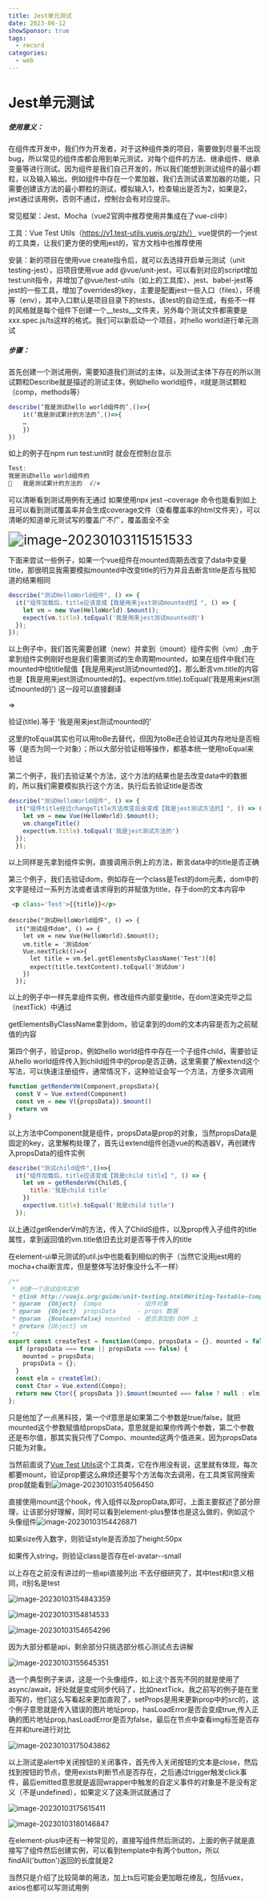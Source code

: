 ```yaml
---
title: Jest单元测试
date: 2023-06-12
showSponsor: true
tags:
  - record
categories:
  - web 
---
```


# Jest单元测试

##### 使用意义：

在组件库开发中，我们作为开发者，对于这种组件类的项目，需要做到尽量不出现bug，所以常见的组件库都会用到单元测试，对每个组件的方法、继承组件、继承变量等进行测试。因为组件是我们自己开发的，所以我们能想到测试组件的最小颗粒，以及输入输出。例如组件中存在一个累加器，我们去测试该累加器的功能，只需要创建该方法的最小颗粒的测试，模拟输入1，检查输出是否为2，如果是2，jest通过该用例，否则不通过，控制台会有对应提示。

常见框架：Jest、Mocha（vue2官网中推荐使用并集成在了vue-cli中）

工具：Vue Test Utils（https://v1.test-utils.vuejs.org/zh/） vue提供的一个jest的工具类，让我们更方便的使用jest的，官方文档中也推荐使用

安装：新的项目在使用vue create指令后，就可以去选择开启单元测试（unit testing-jest），旧项目使用vue add @vue/unit-jest，可以看到对应的script增加test:unit指令，并增加了@vue/test-utils（如上的工具库）、jest、babel-jest等jest的一些工具，增加了overrides的key，主要是配置jest一些入口（files），环境等（env），其中入口默认是项目目录下的tests，该test的自动生成，有些不一样的风格就是每个组件下创建一个__tests__文件夹，另外每个测试文件都需要是xxx.spec.js/ts这样的格式。我们可以新启动一个项目，对hello world进行单元测试

##### 步骤：

首先创建一个测试用例，需要知道我们测试的主体，以及测试主体下存在的所以测试颗粒Describe就是描述的测试主体，例如hello world组件，it就是测试颗粒（comp，methods等）

```js
describe(‘我是测试hello world组件的’,()=>{
	it(‘我是测试累计的方法的’,()=>{
	…
	})
})
```

如上的例子在npm run test:unit时 就会在控制台显示

```js
Test: 
我是测试hello world组件的
	我是测试累计的方法的  √/×
```

可以清晰看到测试用例有无通过
如果使用npx jest –coverage 命令也能看到如上且可以看到测试覆盖率并会生成coverage文件（查看覆盖率的html文件夹），可以清晰的知道单元测试写的覆盖广不广，覆盖面全不全

<img src="C:\Users\cuiyao\AppData\Roaming\Typora\typora-user-images\image-20230103115151533.png" alt="image-20230103115151533" style="zoom:190%;" />

下面来尝试一些例子，如果一个vue组件在mounted周期去改变了data中变量title，那很明显我需要模拟mounted中改变title的行为并且去断言title是否与我知道的结果相同

```js
describe("测试HelloWorld组件", () => {
  it("组件加载后，title应该变成【我是用来jest测试mounted的】", () => {
    let vm = new Vue(HelloWorld).$mount();
    expect(vm.title).toEqual('我是用来jest测试mounted的')
  });
});
```

以上例子中，我们首先需要创建（new）并拿到（mount）组件实例（vm）,由于拿到组件实例刚好也是我们需要测试的生命周期mounted，如果在组件中我们在mounted中给title赋值【我是用来jest测试mounted的】，那么断言vm.title的内容也是【我是用来jest测试mounted的】。expect(vm.title).toEqual('我是用来jest测试mounted的') 这一段可以直接翻译 

=>

验证(title).等于 ‘我是用来jest测试mounted的’

这里的toEqual其实也可以用toBe去替代，但因为toBe还会验证其内存地址是否相等（是否为同一个对象）；所以大部分验证相等操作，都基本统一使用toEqual来验证

第二个例子，我们去验证某个方法，这个方法的结果也是去改变data中的数据的，所以我们需要模拟执行这个方法，执行后去验证title是否改

```js
describe("测试HelloWorld组件", () => {
  it("组件title经过changeTitle方法改变后会变成【我是jest测试方法的】", () => {
    let vm = new Vue(HelloWorld).$mount();
    vm.changeTitle()
    expect(vm.title).toEqual('我是jest测试方法的')
  });
  });
```

以上同样是先拿到组件实例，直接调用示例上的方法，断言data中的title是否正确

第三个例子，我们去验证dom，例如存在一个class是Test的dom元素，dom中的文字是经过一系列方法或者请求得到的并赋值为title，存于dom的文本内容中

```html
 <p class='Test'>{{title}}</p>
```



```jss
describe("测试HelloWorld组件", () => {
  it("测试组件dom", () => {
    let vm = new Vue(HelloWorld).$mount();
    vm.title = '测试dom'
    Vue.nextTick(()=>{
      let title = vm.$el.getElementsByClassName('Test')[0]
      expect(title.textContent).toEqual('测试dom')
    })
  });
```

以上的例子中一样先拿组件实例，修改组件内部变量title，在dom渲染完毕之后（nextTick）中通过

getElementsByClassName拿到dom，验证拿到的dom的文本内容是否为之前赋值的内容

第四个例子，验证prop，例如hello world组件中存在一个子组件child，需要验证从hello world组件传入到child组件中的prop是否正确，这里需要了解extend这个写法，可以快速注册组件，通常情况下，这种验证会写一个方法，方便多次调用

```js
function getRenderVm(Component,propsData){
  const V = Vue.extend(Component)
  const vm = new V({propsData}).$mount()
  return vm
}
```

以上方法中Component就是组件，propsData是prop的对象，当然propsData是固定的key，这里解构处理了，首先让extend组件创造vue的构造器V，再创建传入propsData的组件实例

```js
describe("测试child组件",()=>{
  it("组件加载后，title应该变成【我是child title】", () => { 
    let vm = getRenderVm(ChildS,{
      title:'我是child title'
    })
    expect(vm.title).toEqual('我是child title')
  });
```

以上通过getRenderVm的方法，传入了ChildS组件，以及prop传入子组件的title属性，拿到返回值的vm.title依旧去比对是否等于传入的title

在element-ui单元测试的util.js中也能看到相似的例子（当然它没用jest用的mocha+chai断言库，但是整体写法好像没什么不一样）

```js
/**
 * 创建一个测试组件实例
 * @link http://vuejs.org/guide/unit-testing.html#Writing-Testable-Components
 * @param  {Object}  Compo          - 组件对象
 * @param  {Object}  propsData      - props 数据
 * @param  {Boolean=false} mounted  - 是否添加到 DOM 上
 * @return {Object} vm
 */
export const createTest = function(Compo, propsData = {}, mounted = false) {
  if (propsData === true || propsData === false) {
    mounted = propsData;
    propsData = {};
  }
  const elm = createElm();
  const Ctor = Vue.extend(Compo);
  return new Ctor({ propsData }).$mount(mounted === false ? null : elm);
};
```

只是他加了一点黑科技，第一个if意思是如果第二个参数是true/false，就把mounted这个参数赋值给propsData，意思就是如果你传两个参数，第二个参数还是布尔值，那其实我只传了Compo、mounted这两个值进来，因为propsData只能为对象。

当然前面说了[Vue Test Utils](https://v1.test-utils.vuejs.org/zh/)这个工具类，它在作用没有说，这里就有体现，每次都要mount，验证prop要这么麻烦还要写个方法每次去调用，在工具类官网搜索prop就能看到![image-20230103154056450](https://stride.fun/public/uploads/blog/image-20230103154056450.png)

直接使用mount这个hook，传入组件以及propData,即可，上面主要叙述了部分原理，让该部分好理解，同时可以看到element-plus整体也是这么做的，例如这个头像组件![image-20230103154426871](https://stride.fun/public/uploads/blog/image-20230103154426871.png)

如果size传入数字，则验证style是否添加了height:50px

如果传入string，则验证class是否存在el-avatar--small

以上存在之前没有讲过的一些api直接列出 不去仔细研究了，其中test和it意义相同，it别名是test

![image-20230103154843359](https://stride.fun/public/uploads/blog/image-20230103154843359.png)

![image-20230103154814533](https://stride.fun/public/uploads/blog/image-20230103154814533.png)

![image-20230103154654296](https://stride.fun/public/uploads/blog/image-20230103154654296.png)

因为大部分都是api，剩余部分只挑选部分核心测试点去讲解

![image-20230103155645351](https://stride.fun/public/uploads/blog/image-20230103155645351.png)

选一个典型例子来讲，这是一个头像组件，如上这个首先不同的就是使用了async/await，好处就是变成同步代码了，比如nextTick，我之前写的例子是在里面写的，他们这么写看起来更加直观了，setProps是用来更新prop中的src的，这个例子意思就是传入错误的图片地址prop，hasLoadError是否会变成true,传入正确的图片地址prop,hasLoadError是否为false，最后在节点中查看img标签是否存在并和ture进行对比

![image-20230103175043862](https://stride.fun/public/uploads/blog/image-20230103175043862.png)

以上测试是alert中关闭按钮的关闭事件，首先传入关闭按钮的文本是close，然后找到按钮的节点，使用exists判断节点是否存在，之后通过trigger触发click事件，最后emitted意思就是返回wrapper中触发的自定义事件的对象是不是没有定义（不是undefined），如果定义了这条测试就通过了

![image-20230103175615411](https://stride.fun/public/uploads/blog/image-20230103175615411.png)

![image-20230103180146847](https://stride.fun/public/uploads/blog/image-20230103180146847.png)

在element-plus中还有一种常见的，直接写组件然后测试的，上面的例子就是直接写了组件然后创建实例，可以看到template中有两个button，所以findAll('button')返回的长度就是2



当然只是介绍了比较简单的用法，加上ts后可能会更加眼花缭乱，包括vuex，axios也都可以写测试用例
